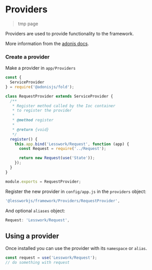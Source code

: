 # Providers
> tmp page

Providers are used to provide functionality to the framework.

More information from the [adonis docs](https://adonisjs.com/docs/3.2/ioc-container).

### Create a provider 

Make a provider in `app/Providers`

```js
const {
  ServiceProvider
} = require('@adonisjs/fold');

class RequestProvider extends ServiceProvider {
  /**
   * Register method called by the Ioc container
   * to register the provider
   *
   * @method register
   *
   * @return {void}
   */
  register() {
    this.app.bind('Lesswork/Request', function (app) {
      const Request = require('../Request');

      return new Request(use('State'));
    });
  }
}

module.exports = RequestProvider;
```

Register the new provider in `config/app.js` in the `providers` object:
```js
'@lessworkjs/framework/Providers/RequestProvider',
```

And optional `aliases` object:
```js
Request: 'Lesswork/Request',
```

## Using a provider
Once installed you can use the provider with its `namespace` or `alias`.

```js
const request = use('Lesswork/Request');
// do something with request
```